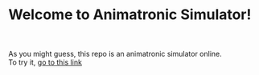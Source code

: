 # Welcome to Animatronic Simulator!<br><br>
As you might guess, this repo is an animatronic simulator online.<br>
To try it, [go to this link](https://gachaytb.github.io/animatronic-simulator/)